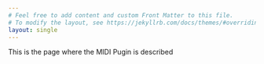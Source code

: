 ```yaml
---
# Feel free to add content and custom Front Matter to this file.
# To modify the layout, see https://jekyllrb.com/docs/themes/#overriding-theme-defaults
layout: single
---
```


This is the page where the MIDI Pugin is described